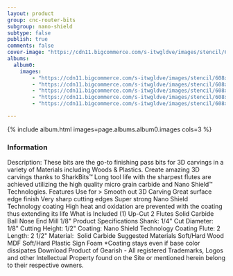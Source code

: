 ```yaml
---
layout: product
group: cnc-router-bits
subgroup: nano-shield
subtype: false
publish: true
comments: false
cover-image: "https://cdn11.bigcommerce.com/s-itwgldve/images/stencil/608x608/products/2392/7396/sb_1518_ns_s_w_2__89635.1675310611.png?c=2"
albums:
  album0:
    images:
        - "https://cdn11.bigcommerce.com/s-itwgldve/images/stencil/608x608/products/2392/7396/sb_1518_ns_s_w_2__89635.1675310611.png?c=2"
        - "https://cdn11.bigcommerce.com/s-itwgldve/images/stencil/608x608/products/2392/7668/1518-NS_Bit_Spin__95840.1675310611.gif?c=2"
        - "https://cdn11.bigcommerce.com/s-itwgldve/images/stencil/608x608/products/2392/6172/sb_1518_ns_g_w_1__73249.1675310611.png?c=2"
        - "https://cdn11.bigcommerce.com/s-itwgldve/images/stencil/608x608/products/2392/6319/SB-1518-NS__91616.1675310611.jpg?c=2"
        - "https://cdn11.bigcommerce.com/s-itwgldve/images/stencil/608x608/products/2392/6326/SB-1518-NS__34962.1675310611.jpg?c=2"

---
```


{% include album.html images=page.albums.album0.images cols=3 %}

### Information

Description:
 These bits are the go-to finishing pass bits for 3D carvings in a variety of Materials including Woods & Plastics.  Create amazing 3D carvings thanks to SharkBits™ Long tool life with the sharpest flutes are achieved utilizing the high quality micro grain carbide and Nano Shield™ Technologies.  Features  Use for > Smooth out 3D Carving Great surface edge finish Very sharp cutting edges Super strong Nano Shield Technology coating High heat and oxidation are prevented with the coating thus extending its life  What is Included  (1) Up-Cut 2 Flutes Solid Carbide Ball Nose End Mill 1/8"  Product Specifications  Shank: 1/4" Cut Diameter: 1/8" Cutting Height: 1/2" Coating: Nano Shield Technology Coating Flute: 2 Length: 2 1/2" Material:  Solid Carbide  Suggested Materials   Soft/Hard Wood MDF Soft/Hard Plastic Sign Foam   *Coating stays even if base color dissipates Download Product of Gearish - All registered Trademarks, Logos and other Intellectual Property found on the Site or mentioned herein belong to their respective owners.  

